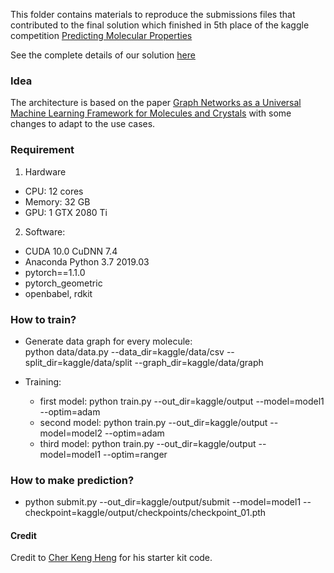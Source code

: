 This folder contains materials to reproduce the submissions files that contributed to the final solution which finished in 5th place of the kaggle competition [Predicting Molecular Properties](https://www.kaggle.com/c/champs-scalar-coupling)

See the complete details of our solution [here](https://www.kaggle.com/c/champs-scalar-coupling/discussion/106864)

### Idea 
The architecture is based on the paper [Graph Networks as a Universal Machine Learning Framework for Molecules and Crystals](https://arxiv.org/abs/1812.05055) with some changes to adapt to the use cases.

### Requirement

1. Hardware 
- CPU: 12 cores
- Memory: 32 GB
- GPU: 1 GTX 2080 Ti

2. Software:
- CUDA 10.0 CuDNN 7.4
- Anaconda Python 3.7 2019.03
- pytorch==1.1.0
- pytorch_geometric
- openbabel, rdkit

### How to train? 

- Generate data graph for every molecule:   
python data/data.py --data_dir=kaggle/data/csv --split_dir=kaggle/data/split --graph_dir=kaggle/data/graph

- Training: 
    - first model: python train.py --out_dir=kaggle/output --model=model1 --optim=adam
    - second model: python train.py --out_dir=kaggle/output --model=model2 --optim=adam
    - third model: python train.py --out_dir=kaggle/output --model=model1 --optim=ranger

### How to make prediction?
- python submit.py --out_dir=kaggle/output/submit --model=model1 --checkpoint=kaggle/output/checkpoints/checkpoint_01.pth


#### Credit
Credit to [Cher Keng Heng](https://www.kaggle.com/hengck23) for his starter kit code. 